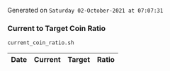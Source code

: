 Generated on `Saturday 02-October-2021 at 07:07:31`

### Current to Target Coin Ratio
`current_coin_ratio.sh`

Date|Current|Target|Ratio
---|---|---|---
